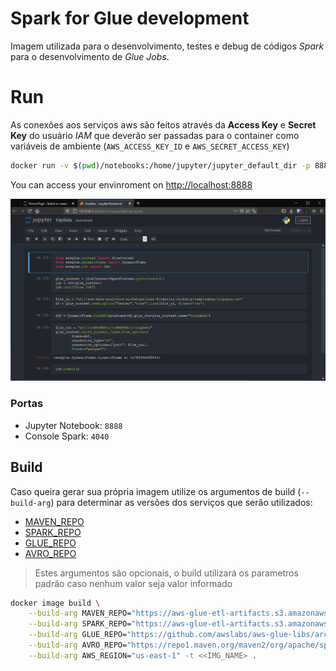 # Spark for Glue development

Imagem utilizada para o desenvolvimento, testes e debug de códigos *Spark* para o desenvolvimento de *Glue Jobs*.

# Run

As conexões aos serviços aws são feitos através da **Access Key** e **Secret Key** do usuário *IAM* que deverão ser passadas para o container como variáveis de ambiente (`AWS_ACCESS_KEY_ID` e `AWS_SECRET_ACCESS_KEY`)

```sh
docker run -v $(pwd)/notebooks:/home/jupyter/jupyter_default_dir -p 8888:8888 -p 4040:4040 didone/spark-glue
```

You can access your envinroment on <http://localhost:8888>

![tripdata.ipynb](https://raw.githubusercontent.com/Didone/spark-glue/master/img/notebook.png)

### Portas

+ Jupyter Notebook: `8888`
+ Console Spark: `4040`

## Build

Caso queira gerar sua própria imagem utilize os argumentos de build (`--build-arg`) para determinar as versões dos serviços que serão utilizados:

+ [MAVEN_REPO](http://maven.apache.org)
+ [SPARK_REPO](https://spark.apache.org)
+ [GLUE_REPO](https://docs.aws.amazon.com/glue/latest/dg/aws-glue-api-jobs-job.html)
+ [AVRO_REPO](http://avro.apache.org)

> Estes argumentos são opcionais, o build utilizará os parametros padrão caso nenhum valor seja valor informado

```sh
docker image build \
    --build-arg MAVEN_REPO="https://aws-glue-etl-artifacts.s3.amazonaws.com/glue-common/apache-maven-3.6.0-bin.tar.gz"\
    --build-arg SPARK_REPO="https://aws-glue-etl-artifacts.s3.amazonaws.com/glue-1.0/spark-2.4.3-bin-hadoop2.8.tgz"\
    --build-arg GLUE_REPO="https://github.com/awslabs/aws-glue-libs/archive/glue-1.0.zip"\
    --build-arg AVRO_REPO="https://repo1.maven.org/maven2/org/apache/spark/spark-avro_2.11/2.4.0/spark-avro_2.11-2.4.0.jar"\
    --build-arg AWS_REGION="us-east-1" -t <<IMG_NAME> .
```
